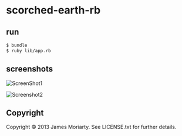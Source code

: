 # scorched-earth-rb

run
---

```bash
$ bundle
$ ruby lib/app.rb
```

screenshots
-----------

![ScreenShot1](https://raw.github.com/jamesmoriarty/scorched-earth-rb/master/doc/screenshot-01.png)

![Screenshot2](https://raw.github.com/jamesmoriarty/scorched-earth-rb/master/doc/screenshot-02.png)

## Copyright
Copyright © 2013 James Moriarty. See LICENSE.txt for further details.
